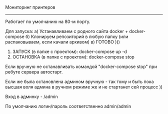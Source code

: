 Мониторинг принтеров
___________________

Работает по умолчанию на 80-м порту.

Для запуска:
а) Устанавливаем с родного сайта docker + docker-compose
б) Клонируем репозиторий в любую папку (или распаковываем, если качали архивом)
в) ГОТОВО )))

1) ЗАПУСК (в папке с проектом): docker-compose up -d
2) ОСТАНОВКА (в папке с проектом): docker-compose stop

Если вручную не останавливать командой "docker-compose stop" при ребуте сервера автостарт.

Если же была остановлена админом вручную - так тому и быть пока высшая воля админа в ручном режиме же и не стартанет сей процесс ))

Вход в админку - /admin 

По умолчанию логин/пароль соответственно admin/admin
